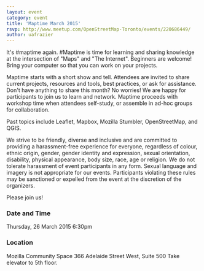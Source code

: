 ```yaml
---
layout: event
category: event
title: 'Maptime March 2015'
rsvp: http://www.meetup.com/OpenStreetMap-Toronto/events/220686449/
author: uafrazier
---
```


It's #maptime again.  #Maptime is time for learning and sharing knowledge at the intersection of "Maps" and "The Internet".  Beginners are welcome!  Bring your computer so that you can work on your projects.

Maptime starts with a short show and tell.  Attendees are invited to share current projects, resources and tools, best practices, or ask for assistance.  Don't have anything to share this month?  No worries!  We are happy for participants to join us to learn and network.  Maptime proceeds with workshop time when attendees self-study, or assemble in ad-hoc groups for collaboration.

Past topics include Leaflet, Mapbox, Mozilla Stumbler, OpenStreetMap, and QGIS.

We strive to be friendly, diverse and inclusive and are committed to providing a harassment-free experience for everyone, regardless of colour, ethnic origin, gender, gender identity and expression, sexual orientation, disability, physical appearance, body size, race, age or religion. We do not tolerate harassment of event participants in any form. Sexual language and imagery is not appropriate for our events. Participants violating these rules may be sanctioned or expelled from the event at the discretion of the organizers.

Please join us!

### Date and Time

Thursday, 26 March 2015
6:30pm

### Location

Mozilla Community Space
366 Adelaide Street West, Suite 500
Take elevator to 5th floor.

<script src="https://gist.github.com/uafrazier/a0cc6f0d834046899338.js"></script>
